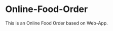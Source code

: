 # Online-Food-Order

This is an Online Food Order based on Web-App.





























































































































































































































































































































































